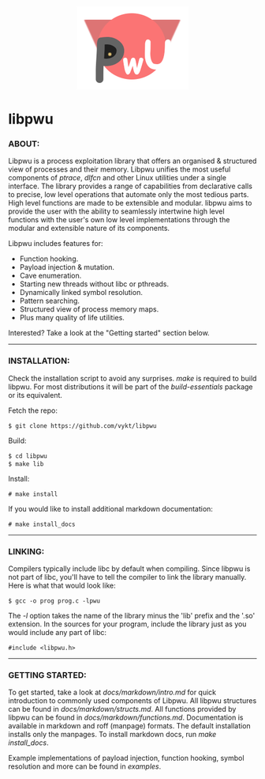 <p align="center">
	<img src="logo.png">
</p>

# libpwu

### ABOUT:

Libpwu is a process exploitation library that offers an organised & structured view of processes and their memory. Libpwu unifies the most useful components of <i>ptrace</i>, <i>dlfcn</i> and other Linux utilities under a single interface. The library provides a range of capabilities from declarative calls to precise, low level operations that automate only the most tedious parts. High level functions are made to be extensible and modular. libpwu aims to provide the user with the ability to seamlessly intertwine high level functions with the user's own low level implementations through the modular and extensible nature of its components.

Libpwu includes features for:
- Function hooking.
- Payload injection & mutation.
- Cave enumeration.
- Starting new threads without libc or pthreads.
- Dynamically linked symbol resolution.
- Pattern searching.
- Structured view of process memory maps.
- Plus many quality of life utilities.

Interested? Take a look at the "Getting started" section below.

---

### INSTALLATION:

Check the installation script to avoid any surprises. <i>make</i> is required to build libpwu. For most distributions it will be part of the <i>build-essentials</i> package or its equivalent.

Fetch the repo:
```
$ git clone https://github.com/vykt/libpwu
```

Build:
```
$ cd libpwu
$ make lib
```

Install:
```
# make install
```

If you would like to install additional markdown documentation:
```
# make install_docs
```

---

### LINKING:

Compilers typically include libc by default when compiling. Since libpwu is not part of libc, you'll have to tell the compiler to link the library manually. Here is what that would look like:

```
$ gcc -o prog prog.c -lpwu
```

The <i>-l</i> option takes the name of the library minus the 'lib' prefix and the '.so' extension. In the sources for your program, include the library just as you would include any part of libc:

```
#include <libpwu.h>
```

---

### GETTING STARTED:

To get started, take a look at <i>docs/markdown/intro.md</i> for quick introduction to commonly used components of Libpwu. All libpwu structures can be found in <i>docs/markdown/structs.md</i>. All functions provided by libpwu can be found in <i>docs/markdown/functions.md</i>. Documentation is available in markdown and roff (manpage) formats. The default installation installs only the manpages. To install markdown docs, run <i>make install_docs</i>.

Example implementations of payload injection, function hooking, symbol resolution and more can be found in <i>examples</i>.
